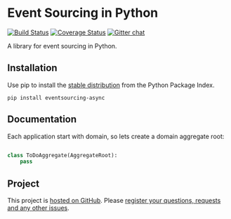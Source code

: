 # Event Sourcing in Python

[![Build Status](https://secure.travis-ci.org/johnbywater/eventsourcing.png)](https://travis-ci.org/johnbywater/eventsourcing)
[![Coverage Status](https://coveralls.io/repos/github/johnbywater/eventsourcing/badge.svg)](https://coveralls.io/github/johnbywater/eventsourcing)
[![Gitter chat](https://badges.gitter.im/gitterHQ/services.png)](https://gitter.im/eventsourcing-in-python/eventsourcing)

A library for event sourcing in Python.

## Installation

Use pip to install the [stable distribution](https://pypi.python.org/pypi/eventsourcing) from
the Python Package Index.

    pip install eventsourcing-async


## Documentation

Each application start with domain, so lets create a domain aggregate root:

```python

class ToDoAggregate(AggregateRoot):
    pass

```


## Project

This project is [hosted on GitHub](https://github.com/laskoviymishka/cqrs-eventsource).
Please [register your questions, requests and any other issues](https://github.com/laskoviymishka/cqrs-eventsource/issues).

